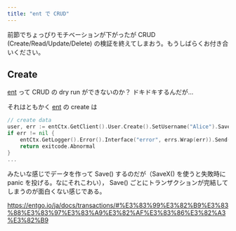 ```yaml
---
title: "ent で CRUD"
---
```


前節でちょっぴりモチベーションが下がったが CRUD (Create/Read/Update/Delete) の検証を終えてしまおう。もうしばらくお付き合いください。

## Create

[ent] って CRUD の dry run ができないのか？ ドキドキするんだが...

それはともかく [ent] の create は

```go
// create data
user, err := entCtx.GetClient().User.Create().SetUsername("Alice").Save(context.TODO())
if err != nil {
	entCtx.GetLogger().Error().Interface("error", errs.Wrap(err)).Send()
	return exitcode.Abnormal
}
...
```

みたいな感じでデータを作って Save() するのだが（SaveX() を使うと失敗時に panic を投げる。なにそれこわい）， Save() ごとにトランザクションが完結してしまうのが面白くない感じである。

https://entgo.io/ja/docs/transactions/#%E3%83%99%E3%82%B9%E3%83%88%E3%83%97%E3%83%A9%E3%82%AF%E3%83%86%E3%82%A3%E3%82%B9







[ent]: https://entgo.io/
[PostgreSQL]: https://www.postgresql.org/ "PostgreSQL: The world's most advanced open source database"
[Go]: https://go.dev/
[github.com/ent/ent]: https://github.com/ent/ent "ent/ent: An entity framework for Go"
[database/sql]: https://pkg.go.dev/database/sql "sql package - database/sql - pkg.go.dev"
[github.com/jackc/pgx]: https://github.com/jackc/pgx "jackc/pgx: PostgreSQL driver and toolkit for Go"

